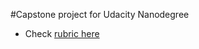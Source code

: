 #Capstone project for Udacity Nanodegree

- Check [rubric here](https://review.udacity.com/#!/rubrics/2577/view)
